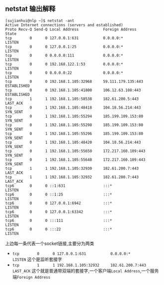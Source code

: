 ## netstat 输出解释

    [sujianhui@nlp ~]$ netstat -ant
    Active Internet connections (servers and established)
    Proto Recv-Q Send-Q Local Address           Foreign Address         State      
    tcp        0      0 127.0.0.1:631           0.0.0.0:*               LISTEN     
    tcp        0      0 127.0.0.1:25            0.0.0.0:*               LISTEN     
    tcp        0      0 0.0.0.0:111             0.0.0.0:*               LISTEN     
    tcp        0      0 192.168.122.1:53        0.0.0.0:*               LISTEN     
    tcp        0      0 0.0.0.0:22              0.0.0.0:*               LISTEN     
    tcp        0      0 192.168.1.105:32968     59.111.179.135:443      ESTABLISHED
    tcp        0      0 192.168.1.105:41800     106.12.63.108:443       ESTABLISHED
    tcp        1      1 192.168.1.105:58538     182.61.200.5:443        LAST_ACK   
    tcp        0      1 192.168.1.105:48418     104.18.56.214:443       SYN_SENT   
    tcp        0      1 192.168.1.105:55294     185.199.109.153:80      SYN_SENT   
    tcp        0      1 192.168.1.105:55298     185.199.109.153:80      SYN_SENT   
    tcp        0      1 192.168.1.105:55296     185.199.109.153:80      SYN_SENT   
    tcp        0      1 192.168.1.105:48420     104.18.56.214:443       SYN_SENT   
    tcp        0      1 192.168.1.105:55650     172.217.160.109:443     SYN_SENT   
    tcp        0      1 192.168.1.105:55648     172.217.160.109:443     SYN_SENT   
    tcp        1      1 192.168.1.105:32930     182.61.200.7:443        LAST_ACK   
    tcp        1      1 192.168.1.105:32932     182.61.200.7:443        LAST_ACK   
    tcp6       0      0 ::1:631                 :::*                    LISTEN     
    tcp6       0      0 ::1:25                  :::*                    LISTEN     
    tcp6       0      0 127.0.0.1:6942          :::*                    LISTEN     
    tcp6       0      0 127.0.0.1:63342         :::*                    LISTEN     
    tcp6       0      0 :::111                  :::*                    LISTEN     
    tcp6       0      0 :::22                   :::*                    LISTEN    
    
上边每一条代表一个socket链接,主要分为两类

 - `tcp        0      0 127.0.0.1:631           0.0.0.0:*               LISTEN` 这个是监听套接字
 - `tcp        1      1 192.168.1.105:32932     182.61.200.7:443        LAST_ACK` 这个就是普通带双端的套接字,一个客户端`Local Address`,一个服务端`Foreign Address`   